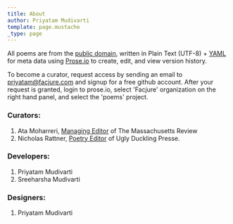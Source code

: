 ```yaml
---
title: About
author: Priyatam Mudivarti
template: page.mustache
_type: page
---
```


All poems are from the [public domain](http://www.gutenberg.org), written in Plain Text (UTF-8) + [YAML](http://en.wikipedia.org/wiki/YAML) for meta data using [Prose.io](http://www.prose.io) to create, edit, and view version history.

To become a curator, request access by sending an email to priyatam@facjure.com and signup for a free github account. After your request is granted, login to prose.io, select 'Facjure' organization on the right hand panel, and select the 'poems' project.

### Curators:
1. Ata Moharreri, [Managing Editor](http://www.massreview.org/editors) of The Massachusetts Review
2. Nicholas Rattner, [Poetry Editor](http://www.uglyducklingpresse.org/about/people/nick-rattner/) of Ugly Duckling Presse.

### Developers:
1. Priyatam Mudivarti
2. Sreeharsha Mudivarti

### Designers:
1. Priyatam Mudivarti

